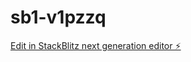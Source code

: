 # sb1-v1pzzq

[Edit in StackBlitz next generation editor ⚡️](https://stackblitz.com/~/github.com/dayal1304/sb1-v1pzzq)